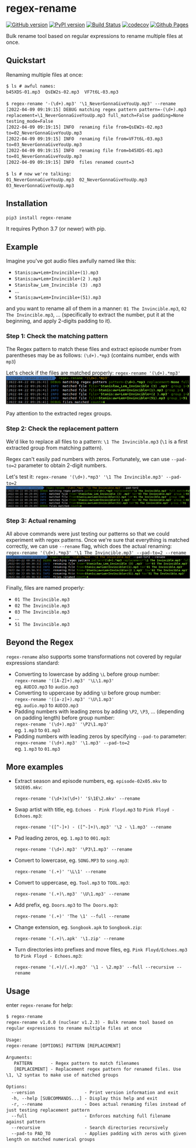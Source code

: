 # regex-rename

[![GitHub version](https://badge.fury.io/gh/igrek51%2Fregex-rename.svg)](https://github.com/igrek51/regex-rename)
[![PyPI version](https://badge.fury.io/py/regex-rename.svg)](https://pypi.org/project/regex-rename)
[![Build Status](https://travis-ci.org/igrek51/regex-rename.svg?branch=master)](https://travis-ci.org/igrek51/regex-rename)
[![codecov](https://codecov.io/gh/igrek51/regex-rename/branch/master/graph/badge.svg)](https://codecov.io/gh/igrek51/regex-rename)
[![Github Pages](https://img.shields.io/badge/docs-github.io-blue)](https://igrek51.github.io/regex-rename)

Bulk rename tool based on regular expressions to rename multiple files at once.

## Quickstart
Renaming multiple files at once:
```shell
$ ls # awful names:
b45XDS-01.mp3  QsEW2s-02.mp3  VF7t6L-03.mp3

$ regex-rename '-(\d+).mp3' '\1_NeverGonnaGiveYouUp.mp3' --rename
[2022-04-09 09:19:15] DEBUG matching regex pattern pattern=-(\d+).mp3 replacement=\1_NeverGonnaGiveYouUp.mp3 full_match=False padding=None testing_mode=False
[2022-04-09 09:19:15] INFO  renaming file from=QsEW2s-02.mp3 to=02_NeverGonnaGiveYouUp.mp3
[2022-04-09 09:19:15] INFO  renaming file from=VF7t6L-03.mp3 to=03_NeverGonnaGiveYouUp.mp3
[2022-04-09 09:19:15] INFO  renaming file from=b45XDS-01.mp3 to=01_NeverGonnaGiveYouUp.mp3
[2022-04-09 09:19:15] INFO  files renamed count=3

$ ls # now we're talking:
01_NeverGonnaGiveYouUp.mp3  02_NeverGonnaGiveYouUp.mp3  03_NeverGonnaGiveYouUp.mp3
```

## Installation
```shell
pip3 install regex-rename
```

It requires Python 3.7 (or newer) with pip.

## Example

Imagine you've got audio files awfully named like this:

- `Stanis▯aw+Lem+Invincible+(1).mp3`
- `Stanis▯aw+Lem+Invincible+(2 ).mp3`
- `Stanisław_Lem_Invincible (3) .mp3`
- …
- `Stanis▯aw+Lem+Invincible+(51).mp3`

and you want to rename all of them in a manner:
`01 The Invincible.mp3`, `02 The Invincible.mp3`, …
(specifically to extract the number, put it at the beginning,
and apply 2-digits padding to it).

### Step 1: Check the matching pattern 

The Regex pattern to match these files and 
extract episode number from parentheses may be as follows: 
`(\d+).*mp3` 
(contains number, ends with `mp3`)

Let's check if the files are matched properly: `regex-rename '(\d+).*mp3'`  
![Usage example](https://github.com/igrek51/regex-rename/blob/master/docs/img/screen-1.png?raw=true)

Pay attention to the extracted regex groups.

### Step 2: Check the replacement pattern

We'd like to replace all files to a pattern: 
`\1 The Invincible.mp3` 
(`\1` is a first extracted group from matching pattern).

Regex can't easily pad numbers with zeros. 
Fortunately, we can use `--pad-to=2` parameter to obtain 2-digit numbers.

Let's test it: `regex-rename '(\d+).*mp3' '\1 The Invincible.mp3' --pad-to=2`  
![Usage example](https://github.com/igrek51/regex-rename/blob/master/docs/img/screen-2.png?raw=true)  

### Step 3: Actual renaming

All above commands were just testing our patterns so that we could experiment with regex patterns. 
Once we're sure that everything is matched correctly, we can use `--rename` flag, 
which does the actual renaming:  
`regex-rename '(\d+).*mp3' '\1 The Invincible.mp3' --pad-to=2 --rename`  
![Usage example](https://github.com/igrek51/regex-rename/blob/master/docs/img/screen-3.png?raw=true)  

Finally, files are named properly:

- `01 The Invincible.mp3`
- `02 The Invincible.mp3`
- `03 The Invincible.mp3`
- …
- `51 The Invincible.mp3`

## Beyond the Regex
`regex-rename` also supports some transformations not covered by regular expressions standard:

- Converting to lowercase by adding `\L` before group number:  
`regex-rename '([A-Z]+).mp3' '\L\1.mp3'`  
eg. `AUDIO.mp3` to `audio.mp3`
- Converting to uppercase by adding `\U` before group number:  
`regex-rename '([a-z]+).mp3' '\U\1.mp3'`  
eg. `audio.mp3` to `AUDIO.mp3`
- Padding numbers with leading zeros by adding `\P2`, `\P3`, … (depending on padding length) before group number:  
`regex-rename '(\d+).mp3' '\P2\1.mp3'`  
eg. `1.mp3` to `01.mp3`
- Padding numbers with leading zeros by specifying `--pad-to` parameter:  
`regex-rename '(\d+).mp3' '\1.mp3' --pad-to=2`  
eg. `1.mp3` to `01.mp3`

## More examples

- Extract season and episode numbers, eg. `episode-02x05.mkv` to `S02E05.mkv`:  
  ```shell
  regex-rename '(\d+)x(\d+)' 'S\1E\2.mkv' --rename
  ```
  
- Swap artist with title, eg. `Echoes - Pink Floyd.mp3` to `Pink Floyd - Echoes.mp3`:  
  ```shell
  regex-rename '([^-]+) - ([^-]+)\.mp3' '\2 - \1.mp3' --rename
  ```
  
- Pad leading zeros, eg. `1.mp3` to `001.mp3`:  
  ```shell
  regex-rename '(\d+).mp3' '\P3\1.mp3' --rename
  ```
  
- Convert to lowercase, eg. `SONG.MP3` to `song.mp3`:  
  ```shell
  regex-rename '(.+)' '\L\1' --rename
  ```
  
- Convert to uppercase, eg. `Tool.mp3` to `TOOL.mp3`:  
  ```shell
  regex-rename '(.+)\.mp3' '\U\1.mp3' --rename
  ```
  
- Add prefix, eg. `Doors.mp3` to `The Doors.mp3`:  
  ```shell
  regex-rename '(.+)' 'The \1' --full --rename
  ```
  
- Change extension, eg. `Songbook.apk` to `Songbook.zip`:  
  ```shell
  regex-rename '(.+)\.apk' '\1.zip' --rename
  ```
  
- Turn directories into prefixes and move files, eg. `Pink Floyd/Echoes.mp3` to `Pink Floyd - Echoes.mp3`:  
  ```shell
  regex-rename '(.+)/(.+).mp3' '\1 - \2.mp3' --full --recursive --rename
  ```
  


## Usage
enter `regex-rename` for help:

```shell
$ regex-rename 
regex-rename v1.0.0 (nuclear v1.2.3) - Bulk rename tool based on regular expressions to rename multiple files at once

Usage:
regex-rename [OPTIONS] PATTERN [REPLACEMENT]

Arguments:
   PATTERN       - Regex pattern to match filenames
   [REPLACEMENT] - Replacement regex pattern for renamed files. Use \1, \2 syntax to make use of matched groups

Options:
  --version                   - Print version information and exit
  -h, --help [SUBCOMMANDS...] - Display this help and exit
  -r, --rename                - Does actual renaming files instead of just testing replacement pattern
  --full                      - Enforces matching full filename against pattern
  --recursive                 - Search directories recursively
  --pad-to PAD_TO             - Applies padding with zeros with given length on matched numerical groups
```
